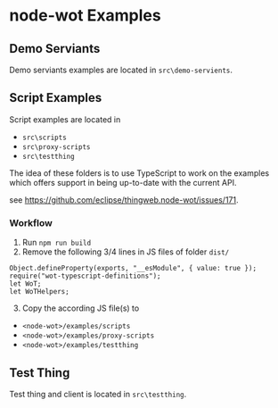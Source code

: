 # node-wot Examples

## Demo Serviants

Demo serviants examples are located in `src\demo-servients`.

## Script Examples 

Script examples are located in

* `src\scripts`
* `src\proxy-scripts`
* `src\testthing`

The idea of these folders is to use TypeScript to work on the examples which offers support in being up-to-date with the current API.

see https://github.com/eclipse/thingweb.node-wot/issues/171.

### Workflow

1. Run `npm run build`
2. Remove the following 3/4 lines in JS files of folder `dist/` 
```
Object.defineProperty(exports, "__esModule", { value: true });
require("wot-typescript-definitions");
let WoT;
let WoTHelpers;
```

3. Copy the according JS file(s) to
* `<node-wot>/examples/scripts`
* `<node-wot>/examples/proxy-scripts`
* `<node-wot>/examples/testthing`


## Test Thing 

Test thing and client is located in `src\testthing`.